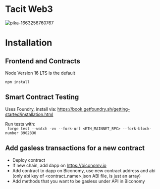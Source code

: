 # Tacit Web3
![pika-1663256760767](https://user-images.githubusercontent.com/686075/190448686-a8aa197d-4500-418c-8512-44fc3d9bee17.jpeg)

# Installation

## Frontend and Contracts

Node Version 16 LTS is the default

`npm install`

## Smart Contract Testing

Uses Foundry, install via:
https://book.getfoundry.sh/getting-started/installation.html

Run tests with:  
` forge test --watch -vv --fork-url <ETH_MAINNET_RPC> --fork-block-number 3902330`

## Add gasless transactions for a new contract

- Deploy contract
- If new chain, add dapp on https://biconomy.io
- Add contract to dapp on Biconomy, use new contract address and abi (only abi key of <contract_name>.json ABI file, is
  just an array)
- Add methods that you want to be gasless under API in Biconomy
